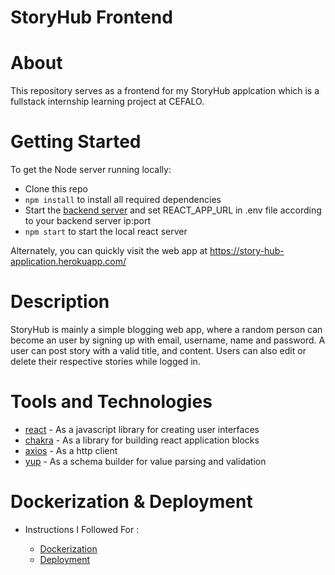 # StoryHub Frontend

# About
This repository serves as a frontend for my StoryHub applcation which is a fullstack internship learning project at CEFALO.  

# Getting Started

To get the Node server running locally:

- Clone this repo
- `npm install` to install all required dependencies
- Start the [backend server](https://github.com/RakibulRanak/simple-web-api-learning-with-express) and set REACT_APP_URL in .env file according to your backend server ip:port
- `npm start` to start the local react server

Alternately, you can quickly visit the web app at https://story-hub-application.herokuapp.com/

# Description
StoryHub is mainly a simple blogging web app, where a random person can become an user by signing up with email, username, name and password. A user can post story with a valid title, and content. Users can also edit or delete their respective stories while logged in.

# Tools and Technologies

- [react](https://www.npmjs.com/package/react) - As a javascript library for creating user interfaces
- [chakra](https://www.npmjs.com/package/chakra) - As a library for building react application blocks
- [axios](https://www.npmjs.com/package/axios) - As a http client
- [yup](https://www.npmjs.com/package/yup) - As a schema builder for value parsing and validation 

# Dockerization & Deployment

- Instructions I Followed For :

    - [Dockerization](/documentation/docker.md) 
    - [Deployment](/documentation/deploy.md) 


